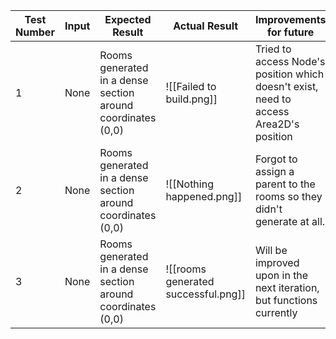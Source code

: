
| Test Number | Input | Expected Result                                             | Actual Result                       | Improvements for future                                                               |
| ----------- | ----- | ----------------------------------------------------------- | ----------------------------------- | ------------------------------------------------------------------------------------- |
| 1           | None  | Rooms generated in a dense section around coordinates (0,0) | ![[Failed to build.png]]            | Tried to access Node's position which doesn't exist, need to access Area2D's position |
| 2           | None  | Rooms generated in a dense section around coordinates (0,0) | ![[Nothing happened.png]]           | Forgot to assign a parent to the rooms so they didn't generate at all.                |
| 3           | None  | Rooms generated in a dense section around coordinates (0,0) | ![[rooms generated successful.png]] | Will be improved upon in the next iteration, but functions currently                  |
